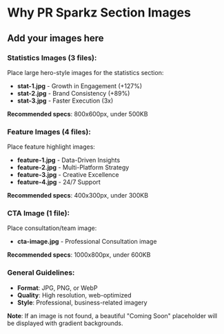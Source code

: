 # Why PR Sparkz Section Images

## Add your images here

### Statistics Images (3 files):
Place large hero-style images for the statistics section:
- **stat-1.jpg** - Growth in Engagement (+127%)
- **stat-2.jpg** - Brand Consistency (+89%)
- **stat-3.jpg** - Faster Execution (3x)

**Recommended specs**: 800x600px, under 500KB

### Feature Images (4 files):
Place feature highlight images:
- **feature-1.jpg** - Data-Driven Insights
- **feature-2.jpg** - Multi-Platform Strategy
- **feature-3.jpg** - Creative Excellence
- **feature-4.jpg** - 24/7 Support

**Recommended specs**: 400x300px, under 300KB

### CTA Image (1 file):
Place consultation/team image:
- **cta-image.jpg** - Professional Consultation image

**Recommended specs**: 1000x800px, under 600KB

### General Guidelines:
- **Format**: JPG, PNG, or WebP
- **Quality**: High resolution, web-optimized
- **Style**: Professional, business-related imagery

**Note**: If an image is not found, a beautiful "Coming Soon" placeholder will be displayed with gradient backgrounds.
